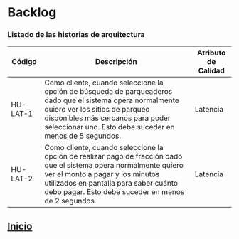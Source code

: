 # Backlog
### Listado de las historias de arquitectura

Código                        | Descripción                     | Atributo de Calidad
----------------------------- | ------------------------------- | --------------------
HU-LAT-1  | Como cliente, cuando seleccione la opción de búsqueda de parqueaderos dado que el sistema opera normalmente quiero ver los sitios de parqueo disponibles más cercanos para poder seleccionar uno. Esto debe suceder en menos de 5 segundos. | Latencia
HU-LAT-2 | Como cliente, cuando seleccione la opción de realizar pago de fracción dado que el sistema opera normalmente quiero ver el monto a pagar y los minutos utilizados en pantalla para saber cuánto debo pagar. Esto debe suceder en menos de 2 segundos. | Latencia



## [Inicio](index.md)